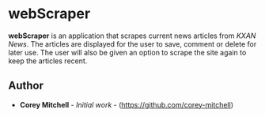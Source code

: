 # webScraper

**webScraper** is an application that scrapes current news articles from *KXAN News*. The articles are displayed for the user to save, comment or delete for later use. The user will also be given an option to scrape the site again to keep the articles recent.


## Author

* **Corey Mitchell** - *Initial work* - (https://github.com/corey-mitchell)